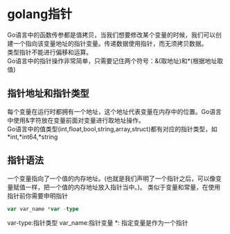 # golang指针

Go语言中的函数传参都是值拷贝，当我们想要修改某个变量的时候，我们可以创建一个指向该变量地址的指针变量。传递数据使用指针，而无须拷贝数据。<br>
类型指针不能进行偏移和运算。<br>
Go语言中的指针操作非常简单，只需要记住两个符号：&(取地址)和*(根据地址取值)

## 指针地址和指针类型

每个变量在运行时都拥有一个地址，这个地址代表变量在内存中的位置。Go语言中使用&字符放在变量前面对变量进行取地址操作。<br>
Go语言中的值类型(int,float,bool,string,array,struct)都有对应的指针类型，如*int,*int64,*string<br>

## 指针语法

一个变量指向了一个值的内存地址。(也就是我们声明了一个指针之后，可以像变量赋值一样，把一个值的内存地址放入指针当中。)。
类似于变量和常量，在使用指针前你需要申明指针

```go
var var_name *var -type
```

var-type:指针类型
var_name:指针变量
*: 指定变量是作为一个指针